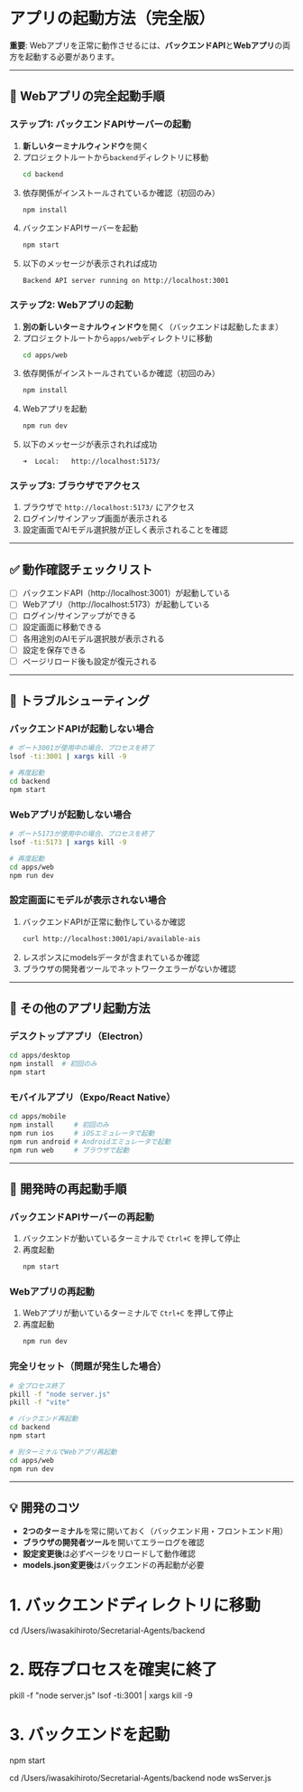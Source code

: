# アプリの起動方法（完全版）

**重要**: Webアプリを正常に動作させるには、**バックエンドAPI**と**Webアプリ**の両方を起動する必要があります。

---

## 🚀 Webアプリの完全起動手順

### ステップ1: バックエンドAPIサーバーの起動

1. **新しいターミナルウィンドウ**を開く
2. プロジェクトルートから`backend`ディレクトリに移動
   ```bash
   cd backend
   ```
3. 依存関係がインストールされているか確認（初回のみ）
   ```bash
   npm install
   ```
4. バックエンドAPIサーバーを起動
   ```bash
   npm start
   ```
5. 以下のメッセージが表示されれば成功
   ```
   Backend API server running on http://localhost:3001
   ```

### ステップ2: Webアプリの起動

1. **別の新しいターミナルウィンドウ**を開く（バックエンドは起動したまま）
2. プロジェクトルートから`apps/web`ディレクトリに移動
   ```bash
   cd apps/web
   ```
3. 依存関係がインストールされているか確認（初回のみ）
   ```bash
   npm install
   ```
4. Webアプリを起動
   ```bash
   npm run dev
   ```
5. 以下のメッセージが表示されれば成功
   ```
   ➜  Local:   http://localhost:5173/
   ```

### ステップ3: ブラウザでアクセス

1. ブラウザで `http://localhost:5173/` にアクセス
2. ログイン/サインアップ画面が表示される
3. 設定画面でAIモデル選択肢が正しく表示されることを確認

---

## ✅ 動作確認チェックリスト

- [ ] バックエンドAPI（http://localhost:3001）が起動している
- [ ] Webアプリ（http://localhost:5173）が起動している
- [ ] ログイン/サインアップができる
- [ ] 設定画面に移動できる
- [ ] 各用途別のAIモデル選択肢が表示される
- [ ] 設定を保存できる
- [ ] ページリロード後も設定が復元される

---

## 🔧 トラブルシューティング

### バックエンドAPIが起動しない場合
```bash
# ポート3001が使用中の場合、プロセスを終了
lsof -ti:3001 | xargs kill -9

# 再度起動
cd backend
npm start
```

### Webアプリが起動しない場合
```bash
# ポート5173が使用中の場合、プロセスを終了
lsof -ti:5173 | xargs kill -9

# 再度起動
cd apps/web
npm run dev
```

### 設定画面にモデルが表示されない場合
1. バックエンドAPIが正常に動作しているか確認
   ```bash
   curl http://localhost:3001/api/available-ais
   ```
2. レスポンスにmodelsデータが含まれているか確認
3. ブラウザの開発者ツールでネットワークエラーがないか確認

---

## 📱 その他のアプリ起動方法

### デスクトップアプリ（Electron）
```bash
cd apps/desktop
npm install  # 初回のみ
npm start
```

### モバイルアプリ（Expo/React Native）
```bash
cd apps/mobile
npm install     # 初回のみ
npm run ios     # iOSエミュレータで起動
npm run android # Androidエミュレータで起動
npm run web     # ブラウザで起動
```

---

## 🔄 開発時の再起動手順

### バックエンドAPIサーバーの再起動
1. バックエンドが動いているターミナルで `Ctrl+C` を押して停止
2. 再度起動
   ```bash
   npm start
   ```

### Webアプリの再起動
1. Webアプリが動いているターミナルで `Ctrl+C` を押して停止
2. 再度起動
   ```bash
   npm run dev
   ```

### 完全リセット（問題が発生した場合）
```bash
# 全プロセス終了
pkill -f "node server.js"
pkill -f "vite"

# バックエンド再起動
cd backend
npm start

# 別ターミナルでWebアプリ再起動
cd apps/web
npm run dev
```

---

## 💡 開発のコツ

- **2つのターミナル**を常に開いておく（バックエンド用・フロントエンド用）
- **ブラウザの開発者ツール**を開いてエラーログを確認
- **設定変更後**は必ずページをリロードして動作確認
- **models.json変更後**はバックエンドの再起動が必要


# 1. バックエンドディレクトリに移動
cd /Users/iwasakihiroto/Secretarial-Agents/backend

# 2. 既存プロセスを確実に終了
pkill -f "node server.js"
lsof -ti:3001 | xargs kill -9

# 3. バックエンドを起動
npm start

cd /Users/iwasakihiroto/Secretarial-Agents/backend 
node wsServer.js